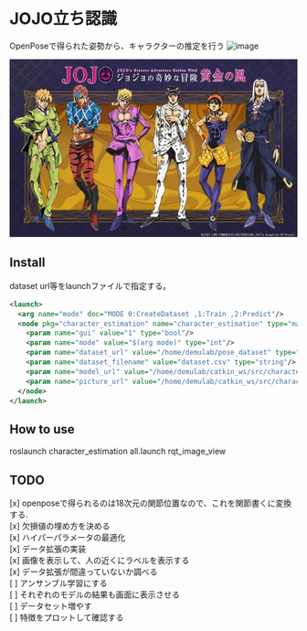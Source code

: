 # JOJO立ち認識
OpenPoseで得られた姿勢から、キャラクターの推定を行う
![image](https://user-images.githubusercontent.com/25472671/56340597-543df200-61ed-11e9-96c7-532d0274f4ec.png)

![jojo](https://github.com/OkanoShogo0903/character_estimation/blob/master/etcs/jojo.jpg)

## Install
dataset url等をlaunchファイルで指定する。 

```xml
<launch>
  <arg name="mode" doc="MODE 0:CreateDataset ,1:Train ,2:Predict"/>
  <node pkg="character_estimation" name="character_estimation" type="main.py" output="screen">
    <param name="gui" value="1" type="bool"/>
    <param name="mode" value="$(arg mode)" type="int"/>
    <param name="dataset_url" value="/home/demulab/pose_dataset" type="string"/>
    <param name="dataset_filename" value="dataset.csv" type="string"/>
    <param name="model_url" value="/home/demulab/catkin_ws/src/character_estimation/" type="string"/>
    <param name="picture_url" value="/home/demulab/catkin_ws/src/character_estimation/etcs/" type="string"/>
  </node>
</launch>
```

## How to use
roslaunch character_estimation all.launch
rqt_image_view

## TODO
[x] openposeで得られるのは18次元の関節位置なので、これを関節書くに変換する.  
[x] 欠損値の埋め方を決める  
[x] ハイパーパラメータの最適化  
[x] データ拡張の実装  
[x] 画像を表示して、人の近くにラベルを表示する  
[x] データ拡張が間違っていないか調べる  
[ ] アンサンブル学習にする  
[ ] それぞれのモデルの結果も画面に表示させる  
[ ] データセット増やす  
[ ] 特徴をプロットして確認する  

